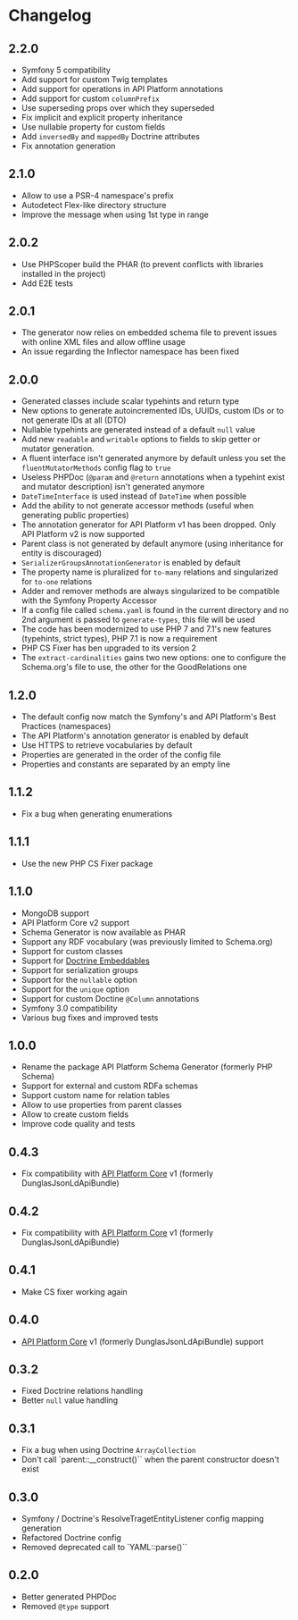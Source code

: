 # Changelog

## 2.2.0

* Symfony 5 compatibility
* Add support for custom Twig templates
* Add support for operations in API Platform annotations
* Add support for custom `columnPrefix`
* Use superseding props over which they superseded
* Fix implicit and explicit property inheritance
* Use nullable property for custom fields
* Add `inversedBy` and `mappedBy` Doctrine attributes
* Fix annotation generation

## 2.1.0

* Allow to use a PSR-4 namespace's prefix
* Autodetect Flex-like directory structure
* Improve the message when using 1st type in range

## 2.0.2

* Use PHPScoper build the PHAR (to prevent conflicts with libraries installed in the project)
* Add E2E tests

## 2.0.1

* The generator now relies on embedded schema file to prevent issues with online XML files and allow offline usage
* An issue regarding the Inflector namespace has been fixed

## 2.0.0

* Generated classes include scalar typehints and return type
* New options to generate autoincremented IDs, UUIDs, custom IDs or to not generate IDs at all (DTO)
* Nullable typehints are generated instead of a default `null` value
* Add new `readable` and `writable` options to fields to skip getter or mutator generation.
* A fluent interface isn't generated anymore by default unless you set the `fluentMutatorMethods` config flag to `true`
* Useless PHPDoc (`@param` and `@return` annotations when a typehint exist and mutator description) isn't generated anymore
* `DateTimeInterface` is used instead of `DateTime` when possible
* Add the ability to not generate accessor methods (useful when generating public properties)
* The annotation generator for API Platform v1 has been dropped. Only API Platform v2 is now supported
* Parent class is not generated by default anymore (using inheritance for entity is discouraged)
* `SerializerGroupsAnnotationGenerator` is enabled by default
* The property name is pluralized for `to-many` relations and singularized for `to-one` relations
* Adder and remover methods are always singularized to be compatible with the Symfony Property Accessor
* If a config file called `schema.yaml` is found in the current directory and no 2nd argument is passed to `generate-types`, this file will be used
* The code has been modernized to use PHP 7 and 7.1's new features (typehints, strict types), PHP 7.1 is now a requirement
* PHP CS Fixer has ben upgraded to its version 2
* The `extract-cardinalities` gains two new options: one to configure the Schema.org's file to use, the other for the GoodRelations one

## 1.2.0

* The default config now match the Symfony's and API Platform's Best Practices (namespaces)
* The API Platform's annotation generator is enabled by default
* Use HTTPS to retrieve vocabularies by default
* Properties are generated in the order of the config file
* Properties and constants are separated by an empty line

## 1.1.2

* Fix a bug when generating enumerations

## 1.1.1

* Use the new PHP CS Fixer package

## 1.1.0

* MongoDB support
* API Platform Core v2 support
* Schema Generator is now available as PHAR
* Support any RDF vocabulary (was previously limited to Schema.org)
* Support for custom classes
* Support for [Doctrine Embeddables](http://doctrine-orm.readthedocs.io/projects/doctrine-orm/en/latest/tutorials/embeddables.html)
* Support for serialization groups
* Support for the `nullable` option
* Support for the `unique` option
* Support for custom Doctine `@Column` annotations
* Symfony 3.0 compatibility
* Various bug fixes and improved tests

## 1.0.0

* Rename the package API Platform Schema Generator (formerly PHP Schema)
* Support for external and custom RDFa schemas
* Support custom name for relation tables
* Allow to use properties from parent classes
* Allow to create custom fields
* Improve code quality and tests

## 0.4.3

* Fix compatibility with [API Platform Core](https://github.com/api-platform/core) v1 (formerly DunglasJsonLdApiBundle)

## 0.4.2

* Fix compatibility with [API Platform Core](https://github.com/api-platform/core) v1 (formerly DunglasJsonLdApiBundle)

## 0.4.1

* Make CS fixer working again

## 0.4.0

* [API Platform Core](https://github.com/api-platform/core) v1 (formerly DunglasJsonLdApiBundle) support

## 0.3.2

* Fixed Doctrine relations handling
* Better `null` value handling

## 0.3.1

* Fix a bug when using Doctrine `ArrayCollection`
* Don't call `parent::__construct()`` when the parent constructor doesn't exist

## 0.3.0

* Symfony / Doctrine's ResolveTragetEntityListener config mapping generation
* Refactored Doctrine config
* Removed deprecated call to `YAML::parse()``

## 0.2.0

* Better generated PHPDoc
* Removed `@type` support
